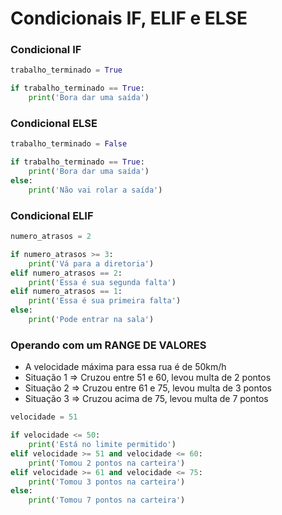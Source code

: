 # Condicionais IF, ELIF e ELSE

### Condicional IF

````python
trabalho_terminado = True

if trabalho_terminado == True:
    print('Bora dar uma saída')
````

### Condicional ELSE

````python
trabalho_terminado = False

if trabalho_terminado == True:
    print('Bora dar uma saída')
else:
    print('Não vai rolar a saída')
````

### Condicional ELIF

````python
numero_atrasos = 2

if numero_atrasos >= 3:
    print('Vá para a diretoria')
elif numero_atrasos == 2:
    print('Essa é sua segunda falta')
elif numero_atrasos == 1:
    print('Essa é sua primeira falta')
else:
    print('Pode entrar na sala')
````

### Operando com um RANGE DE VALORES


- A velocidade máxima para essa rua é de 50km/h
- Situação 1 => Cruzou entre 51 e 60, levou multa de 2 pontos
- Situação 2 => Cruzou entre 61 e 75, levou multa de 3 pontos
- Situação 3 => Cruzou acima de 75, levou multa de 7 pontos

````python
velocidade = 51

if velocidade <= 50:
    print('Está no limite permitido')
elif velocidade >= 51 and velocidade <= 60:
    print('Tomou 2 pontos na carteira')
elif velocidade >= 61 and velocidade <= 75:
    print('Tomou 3 pontos na carteira')
else:
    print('Tomou 7 pontos na carteira')
````